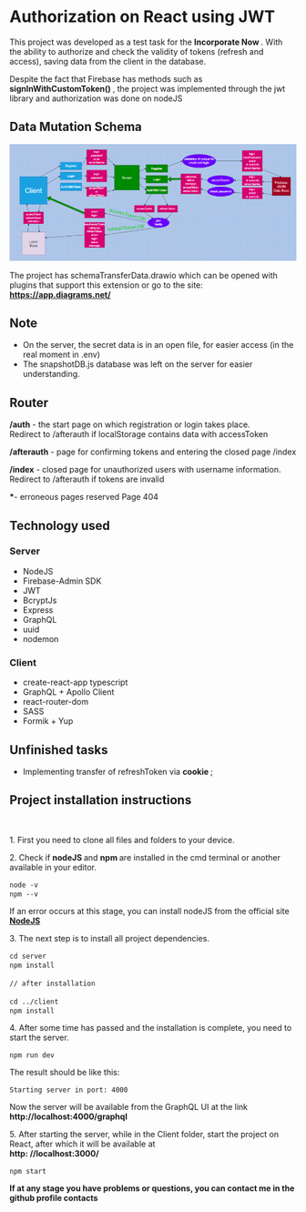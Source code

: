 # Authorization on React using JWT

<p> This project was developed as a test task for the <b> Incorporate Now </b>. With the ability to authorize and check the validity of tokens (refresh and access), saving data from the client in the database. </p>
<p> Despite the fact that Firebase has methods such as <b> signInWithCustomToken() </b>, the project was implemented through the jwt library and authorization was done on nodeJS </p>

## Data Mutation Schema

<img alt="schema" src="./snapshotData.PNG">

<p>
The project has schemaTransferData.drawio which can be opened with plugins that support this extension or go to the site:
<a href="https://app.diagrams.net/"><b>https://app.diagrams.net/</b></a></p>

## Note

- On the server, the secret data is in an open file, for easier access (in the real moment in .env)
- The snapshotDB.js database was left on the server for easier understanding.

## Router

<p><b>/auth</b> - the start page on which registration or login takes place.<br/>
Redirect to /afterauth if localStorage contains data with accessToken</p>
<p><b>/afterauth</b> - page for confirming tokens and entering the closed page /index</p>
<p><b>/index</b> - closed page for unauthorized users with username information.<br/>
Redirect to /afterauth if tokens are invalid </p>
<p><b>*</b>- erroneous pages reserved Page 404 </p>

## Technology used

### Server

- NodeJS
- Firebase-Admin SDK
- JWT
- BcryptJs
- Express
- GraphQL
- uuid
- nodemon

### Client

- create-react-app typescript
- GraphQL + Apollo Client
- react-router-dom
- SASS
- Formik + Yup

## Unfinished tasks

- Implementing transfer of refreshToken via <b> cookie </b>;

## Project installation instructions

<br/>
<p>
    1. First you need to clone all files and folders to your device.
</p>
<p>
    2. Check if <b> nodeJS </b> and <b> npm </b> are installed in the cmd terminal or another available in your editor.
</p>

```
node -v
npm --v
```

<p> If an error occurs at this stage, you can install nodeJS from the official site <a href="https://nodejs.org/en/"> <b> NodeJS </b> </a> </p>

<p>
3. The next step is to install all project dependencies.
</p>

```
cd server
npm install

// after installation

cd ../client
npm install
```

<p>4. After some time has passed and the installation is complete, you need to start the server.</p>

```
npm run dev
```

The result should be like this:

```
Starting server in port: 4000
```

<p>
Now the server will be available from the GraphQL UI at the link <b>http://localhost:4000/graphql</b>
</p>

<p> 5. After starting the server, while in the Client folder, start the project on React, after which it will be available at <br/><b>http: //localhost:3000/</b></p>

```
npm start
```

<p><b>
If at any stage you have problems or questions, you can contact me in the github profile contacts
</b></p>

